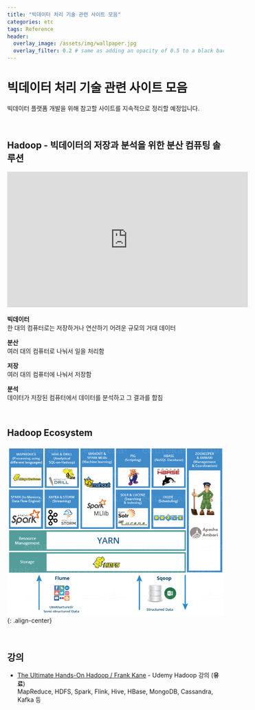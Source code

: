 ```yaml
---
title: "빅데이터 처리 기술 관련 사이트 모음"
categories: etc
tags: Reference
header:
  overlay_image: /assets/img/wallpaper.jpg
  overlay_filter: 0.2 # same as adding an opacity of 0.5 to a black background
---
```


# 빅데이터 처리 기술 관련 사이트 모음

빅데이터 플랫폼 개발을 위해 참고할 사이트를 지속적으로 정리할 예정입니다.

<br>

## Hadoop - 빅데이터의 저장과 분석을 위한 분산 컴퓨팅 솔루션

<iframe width="560" height="315" src="https://www.youtube.com/embed/HCR1ILMROfI" frameborder="0" allow="accelerometer; autoplay; encrypted-media; gyroscope; picture-in-picture" allowfullscreen></iframe>

**빅데이터**  
한 대의 컴퓨터로는 저장하거나 연산하기 어려운 규모의 거대 데이터

**분산**  
여러 대의 컴퓨터로 나눠서 일을 처리함

**저장**  
여러 대의 컴퓨터에 나눠서 저장함

**분석**  
데이터가 저장된 컴퓨터에서 데이터를 분석하고 그 결과를 합침

<br>

## Hadoop Ecosystem

![PNG](/assets/img/post_img/2019-12-18-bigdata_sites/img_01.png){: .align-center}

<br>

## 강의

- [The Ultimate Hands-On Hadoop / Frank Kane](https://www.udemy.com/course/the-ultimate-hands-on-hadoop-tame-your-big-data/) - Udemy Hadoop 강의 (**유료**)  
MapReduce, HDFS, Spark, Flink, Hive, HBase, MongoDB, Cassandra, Kafka 등
